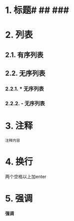 
# 1. 标题# ## ### ######
# 2. 列表
## 2.1. 有序列表
## 2.2. 无序列表
### 2.2.1. * 无序列表
### 2.2.2. - 无序列表
# 3. 注释
```
注释内容
```
# 4. 换行
两个空格以上加enter
# 5. 强调
**强调**
